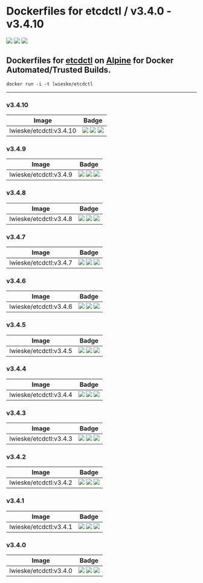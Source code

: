 # Dockerfiles for etcdctl / v3.4.0 - v3.4.10

[![](https://images.microbadger.com/badges/image/lwieske/etcdctl.svg)](https://microbadger.com/images/lwieske/etcdctl "Get your own image badge on microbadger.com")
[![](https://images.microbadger.com/badges/version/lwieske/etcdctl.svg)](https://microbadger.com/images/lwieske/etcdctl "Get your own version badge on microbadger.com")
[![](https://images.microbadger.com/badges/commit/lwieske/etcdctl.svg)](https://microbadger.com/images/lwieske/etcdctl "Get your own commit badge on microbadger.com")

## **Dockerfiles** for [etcdctl](https://kubernetes.io/docs/reference/etcdctl/etcdctl/) on [Alpine](https://registry.hub.docker.com/_/alpine/) for Docker Automated/Trusted Builds.

```
docker run -i -t lwieske/etcdctl 
```

***

### v3.4.10

| Image | Badge |
| ----- | ----- |
| lwieske/etcdctl:v3.4.10 | [![](https://images.microbadger.com/badges/image/lwieske/etcdctl:v3.4.10.svg)](https://microbadger.com/images/lwieske/etcdctl:v3.4.10 "Get your own image badge on microbadger.com") [![](https://images.microbadger.com/badges/version/lwieske/etcdctl:v3.4.10.svg)](https://microbadger.com/images/lwieske/etcdctl:v3.4.10 "Get your own version badge on microbadger.com") [![](https://images.microbadger.com/badges/commit/lwieske/etcdctl:v3.4.10.svg)](https://microbadger.com/images/lwieske/etcdctl:v3.4.10 "Get your own commit badge on microbadger.com") |

### v3.4.9

| Image | Badge |
| ----- | ----- |
| lwieske/etcdctl:v3.4.9 | [![](https://images.microbadger.com/badges/image/lwieske/etcdctl:v3.4.9.svg)](https://microbadger.com/images/lwieske/etcdctl:v3.4.9 "Get your own image badge on microbadger.com") [![](https://images.microbadger.com/badges/version/lwieske/etcdctl:v3.4.9.svg)](https://microbadger.com/images/lwieske/etcdctl:v3.4.9 "Get your own version badge on microbadger.com") [![](https://images.microbadger.com/badges/commit/lwieske/etcdctl:v3.4.9.svg)](https://microbadger.com/images/lwieske/etcdctl:v3.4.9 "Get your own commit badge on microbadger.com") |

### v3.4.8

| Image | Badge |
| ----- | ----- |
| lwieske/etcdctl:v3.4.8 | [![](https://images.microbadger.com/badges/image/lwieske/etcdctl:v3.4.8.svg)](https://microbadger.com/images/lwieske/etcdctl:v3.4.8 "Get your own image badge on microbadger.com") [![](https://images.microbadger.com/badges/version/lwieske/etcdctl:v3.4.8.svg)](https://microbadger.com/images/lwieske/etcdctl:v3.4.8 "Get your own version badge on microbadger.com") [![](https://images.microbadger.com/badges/commit/lwieske/etcdctl:v3.4.8.svg)](https://microbadger.com/images/lwieske/etcdctl:v3.4.8 "Get your own commit badge on microbadger.com") |

### v3.4.7

| Image | Badge |
| ----- | ----- |
| lwieske/etcdctl:v3.4.7 | [![](https://images.microbadger.com/badges/image/lwieske/etcdctl:v3.4.7.svg)](https://microbadger.com/images/lwieske/etcdctl:v3.4.7 "Get your own image badge on microbadger.com") [![](https://images.microbadger.com/badges/version/lwieske/etcdctl:v3.4.7.svg)](https://microbadger.com/images/lwieske/etcdctl:v3.4.7 "Get your own version badge on microbadger.com") [![](https://images.microbadger.com/badges/commit/lwieske/etcdctl:v3.4.7.svg)](https://microbadger.com/images/lwieske/etcdctl:v3.4.7 "Get your own commit badge on microbadger.com") |

### v3.4.6

| Image | Badge |
| ----- | ----- |
| lwieske/etcdctl:v3.4.6 | [![](https://images.microbadger.com/badges/image/lwieske/etcdctl:v3.4.6.svg)](https://microbadger.com/images/lwieske/etcdctl:v3.4.6 "Get your own image badge on microbadger.com") [![](https://images.microbadger.com/badges/version/lwieske/etcdctl:v3.4.6.svg)](https://microbadger.com/images/lwieske/etcdctl:v3.4.6 "Get your own version badge on microbadger.com") [![](https://images.microbadger.com/badges/commit/lwieske/etcdctl:v3.4.6.svg)](https://microbadger.com/images/lwieske/etcdctl:v3.4.6 "Get your own commit badge on microbadger.com") |

### v3.4.5

| Image | Badge |
| ----- | ----- |
| lwieske/etcdctl:v3.4.5 | [![](https://images.microbadger.com/badges/image/lwieske/etcdctl:v3.4.5.svg)](https://microbadger.com/images/lwieske/etcdctl:v3.4.5 "Get your own image badge on microbadger.com") [![](https://images.microbadger.com/badges/version/lwieske/etcdctl:v3.4.5.svg)](https://microbadger.com/images/lwieske/etcdctl:v3.4.5 "Get your own version badge on microbadger.com") [![](https://images.microbadger.com/badges/commit/lwieske/etcdctl:v3.4.5.svg)](https://microbadger.com/images/lwieske/etcdctl:v3.4.5 "Get your own commit badge on microbadger.com") |

### v3.4.4

| Image | Badge |
| ----- | ----- |
| lwieske/etcdctl:v3.4.4 | [![](https://images.microbadger.com/badges/image/lwieske/etcdctl:v3.4.4.svg)](https://microbadger.com/images/lwieske/etcdctl:v3.4.4 "Get your own image badge on microbadger.com") [![](https://images.microbadger.com/badges/version/lwieske/etcdctl:v3.4.4.svg)](https://microbadger.com/images/lwieske/etcdctl:v3.4.4 "Get your own version badge on microbadger.com") [![](https://images.microbadger.com/badges/commit/lwieske/etcdctl:v3.4.4.svg)](https://microbadger.com/images/lwieske/etcdctl:v3.4.4 "Get your own commit badge on microbadger.com") |

### v3.4.3

| Image | Badge |
| ----- | ----- |
| lwieske/etcdctl:v3.4.3 | [![](https://images.microbadger.com/badges/image/lwieske/etcdctl:v3.4.3.svg)](https://microbadger.com/images/lwieske/etcdctl:v3.4.3 "Get your own image badge on microbadger.com") [![](https://images.microbadger.com/badges/version/lwieske/etcdctl:v3.4.3.svg)](https://microbadger.com/images/lwieske/etcdctl:v3.4.3 "Get your own version badge on microbadger.com") [![](https://images.microbadger.com/badges/commit/lwieske/etcdctl:v3.4.3.svg)](https://microbadger.com/images/lwieske/etcdctl:v3.4.3 "Get your own commit badge on microbadger.com") |

### v3.4.2

| Image | Badge |
| ----- | ----- |
| lwieske/etcdctl:v3.4.2 | [![](https://images.microbadger.com/badges/image/lwieske/etcdctl:v3.4.2.svg)](https://microbadger.com/images/lwieske/etcdctl:v3.4.2 "Get your own image badge on microbadger.com") [![](https://images.microbadger.com/badges/version/lwieske/etcdctl:v3.4.2.svg)](https://microbadger.com/images/lwieske/etcdctl:v3.4.2 "Get your own version badge on microbadger.com") [![](https://images.microbadger.com/badges/commit/lwieske/etcdctl:v3.4.2.svg)](https://microbadger.com/images/lwieske/etcdctl:v3.4.2 "Get your own commit badge on microbadger.com") |

### v3.4.1

| Image | Badge |
| ----- | ----- |
| lwieske/etcdctl:v3.4.1 | [![](https://images.microbadger.com/badges/image/lwieske/etcdctl:v3.4.1.svg)](https://microbadger.com/images/lwieske/etcdctl:v3.4.1 "Get your own image badge on microbadger.com") [![](https://images.microbadger.com/badges/version/lwieske/etcdctl:v3.4.1.svg)](https://microbadger.com/images/lwieske/etcdctl:v3.4.1 "Get your own version badge on microbadger.com") [![](https://images.microbadger.com/badges/commit/lwieske/etcdctl:v3.4.1.svg)](https://microbadger.com/images/lwieske/etcdctl:v3.4.1 "Get your own commit badge on microbadger.com") |

### v3.4.0

| Image | Badge |
| ----- | ----- |
| lwieske/etcdctl:v3.4.0 | [![](https://images.microbadger.com/badges/image/lwieske/etcdctl:v3.4.0.svg)](https://microbadger.com/images/lwieske/etcdctl:v3.4.0 "Get your own image badge on microbadger.com") [![](https://images.microbadger.com/badges/version/lwieske/etcdctl:v3.4.0.svg)](https://microbadger.com/images/lwieske/etcdctl:v3.4.0 "Get your own version badge on microbadger.com") [![](https://images.microbadger.com/badges/commit/lwieske/etcdctl:v3.4.0.svg)](https://microbadger.com/images/lwieske/etcdctl:v3.4.0 "Get your own commit badge on microbadger.com") |

